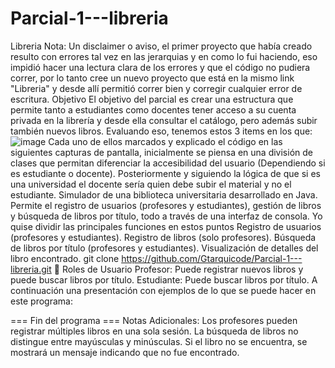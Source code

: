 # Parcial-1---libreria
Libreria
Nota: Un disclaimer o aviso, el primer proyecto que había creado resulto con errores tal vez en las jerarquias y en como lo fui haciendo, eso impidió hacer una lectura clara de los errores y que el código no pudiera correr, por lo tanto cree un nuevo proyecto que está en la mismo link "Libreria" y desde allí permitió correr bien y corregir cualquier error de escritura.
Objetivo
El objetivo del parcial es crear una estructura que permite tanto a estudiantes como docentes tener acceso a su cuenta privada en la librería y desde ella consultar el catálogo, pero además subir también nuevos libros.
Evaluando eso, tenemos estos 3 items en los que:
![image](https://github.com/user-attachments/assets/c85b46b1-9220-4b50-a65c-5f9eab4353ca)
Cada uno de ellos marcados y explicado el código en las siguientes capturas de pantalla, inicialmente se piensa en una división de clases que permitan diferenciar la accesibilidad del usuario (Dependiendo si es estudiante o docente). Posteriormente y siguiendo la lógica de que si es una universidad el docente sería quien debe subir el material y no el estudiante. 
Simulador de una biblioteca universitaria desarrollado en Java. Permite el registro de usuarios (profesores y estudiantes), gestión de libros y búsqueda de libros por título, todo a través de una interfaz de consola.
Yo quise dividir las principales funciones en estos puntos
Registro de usuarios (profesores y estudiantes).
Registro de libros (solo profesores).
Búsqueda de libros por título (profesores y estudiantes).
Visualización de detalles del libro encontrado.
git clone https://github.com/Gtarquicode/Parcial-1---libreria.git
👥 Roles de Usuario
Profesor: Puede registrar nuevos libros y puede buscar libros por título.
Estudiante: Puede buscar libros por título.
A continuación una presentación con ejemplos de lo que se puede hacer en este programa:

=== Fin del programa ===
Notas Adicionales:
Los profesores pueden registrar múltiples libros en una sola sesión.
La búsqueda de libros no distingue entre mayúsculas y minúsculas.
Si el libro no se encuentra, se mostrará un mensaje indicando que no fue encontrado.
